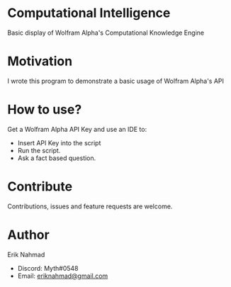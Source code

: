 # Computational Intelligence
Basic display of Wolfram Alpha's Computational Knowledge Engine


# Motivation
I wrote this program to demonstrate a basic usage of Wolfram Alpha's API


# How to use?
Get a Wolfram Alpha API Key and use an IDE to:
- Insert API Key into the script
- Run the script.
- Ask a fact based question.


# Contribute
Contributions, issues and feature requests are welcome.


# Author
Erik Nahmad
- Discord: Myth#0548
- Email: eriknahmad@gmail.com
